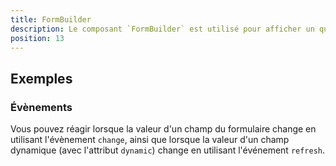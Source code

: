 ```yaml
---
title: FormBuilder
description: Le composant `FormBuilder` est utilisé pour afficher un questionnaire.
position: 13
---
```


<doc-tabs light>

<doc-tab-item label="Utilisation">

<doc-example file="form-builder/usage"></doc-example>

## Exemples

### Évènements

Vous pouvez réagir lorsque la valeur d'un champ du formulaire change en utilisant l'évènement `change`, ainsi que lorsque la valeur d'un champ dynamique (avec l'attribut `dynamic`) change en utilisant l'événement `refresh`.

<doc-example file="form-builder/events"></doc-example>

</doc-tab-item>

<doc-tab-item label="API">
<doc-api name="form-builder"></doc-api>
</doc-tab-item>

</doc-tabs>
